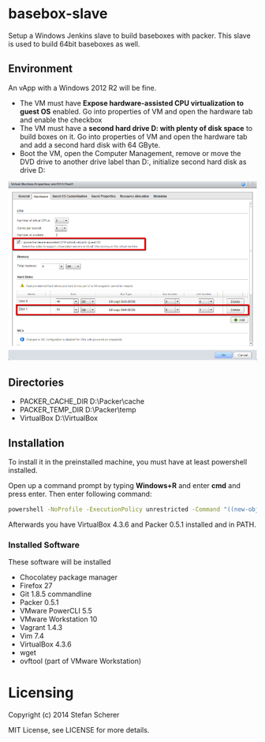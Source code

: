 # basebox-slave

Setup a Windows Jenkins slave to build baseboxes with packer.
This slave is used to build 64bit baseboxes as well.

## Environment
An vApp with a Windows 2012 R2 will be fine.
* The VM must have **Expose hardware-assisted CPU virtualization to guest OS** enabled. Go into properties of VM and open the hardware tab and enable the checkbox
* The VM must have a **second hard drive D: with plenty of disk space** to build boxes on it. Go into properties of VM and open the hardware tab and add a second hard disk with 64 GByte.
* Boot the VM, open the Computer Management, remove or move the DVD drive to another drive label than D:, initialize second hard disk as drive D:

![VM hardware settings](pics/vm-hardware-settings.png)

## Directories
* PACKER_CACHE_DIR D:\Packer\cache
* PACKER_TEMP_DIR D:\Packer\temp
* VirtualBox D:\VirtualBox

## Installation
To install it in the preinstalled machine, you must have at least powershell installed.

Open up a command prompt by typing **Windows+R** and enter **cmd** and press enter.
Then enter following command:

```bash
powershell -NoProfile -ExecutionPolicy unrestricted -Command "((new-object net.webclient).DownloadFile(' https://raw.github.com/StefanScherer/basebox-slave/master/install.bat', '%Temp%\install.bat'))" && %Temp%\install.bat
```

Afterwards you have VirtualBox 4.3.6 and Packer 0.5.1 installed and in PATH.

### Installed Software
These software will be installed

* Chocolatey package manager
* Firefox 27
* Git 1.8.5 commandline
* Packer 0.5.1
* VMware PowerCLI 5.5
* VMware Workstation 10
* Vagrant 1.4.3
* Vim 7.4
* VirtualBox 4.3.6
* wget
* ovftool (part of VMware Workstation)

# Licensing
Copyright (c) 2014 Stefan Scherer

MIT License, see LICENSE for more details.
    
